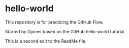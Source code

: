 # hello-world
This repository is for practicing the GitHub Flow.

Started by Gjones based on the GitHub hello-world tutorial

This is a second edit to the ReadMe file.

